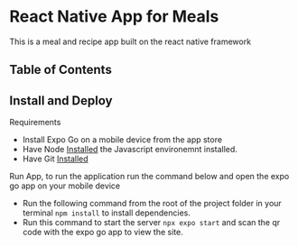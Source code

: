 # React Native App for Meals
This is a meal and recipe app built on the react native framework

## Table of Contents


## Install and Deploy
Requirements 
- Install Expo Go on a mobile device from the app store
- Have Node [Installed](https://nodejs.org/en) the Javascript environemnt installed.
- Have Git [Installed](https://git-scm.com/downloads) 

Run App, to run the application run the command below and open the expo go app on your mobile device

- Run the following command from the root of the project folder in your terminal `npm install` to install dependencies.
- Run this command to start the server `npx expo start` and scan the qr code with the expo go app to view the site. 
